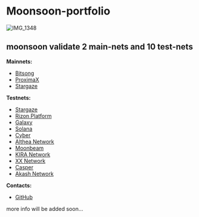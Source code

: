 # Moonsoon-portfolio

![IMG_1348](https://user-images.githubusercontent.com/38581319/132548285-3d8d07a7-dfd5-4458-94ca-8a3c1de2bdba.PNG)

## moonsoon validate 2 main-nets and 10 test-nets

**Mainnets:**  <br />

- [Bitsong](https://explorebitsong.com/staking/bitsongvaloper1nw4wmjq7le0h993tn27kmnqk2y8mdvhutzklgk)
- [ProximaX]()
- [Stargaze](https://www.mintscan.io/stargaze/validators/starsvaloper1y0k86wx0jpfqs9qcq6alalfwvyackwfqkeqdwh)

**Testnets:** <br />
- [Stargaze]()
- [Rizon Platform]()
- [Galaxy]()
- [Solana]()
- [Cyber]()
- [Althea Network]()
- [Moonbeam]()
- [KIRA Network]()
- [XX Network]()
- [Casper]()
- [Akash Network]()

**Contacts:**
- [GitHub](https://github.com/tt1000vv)

more info will be added soon...

